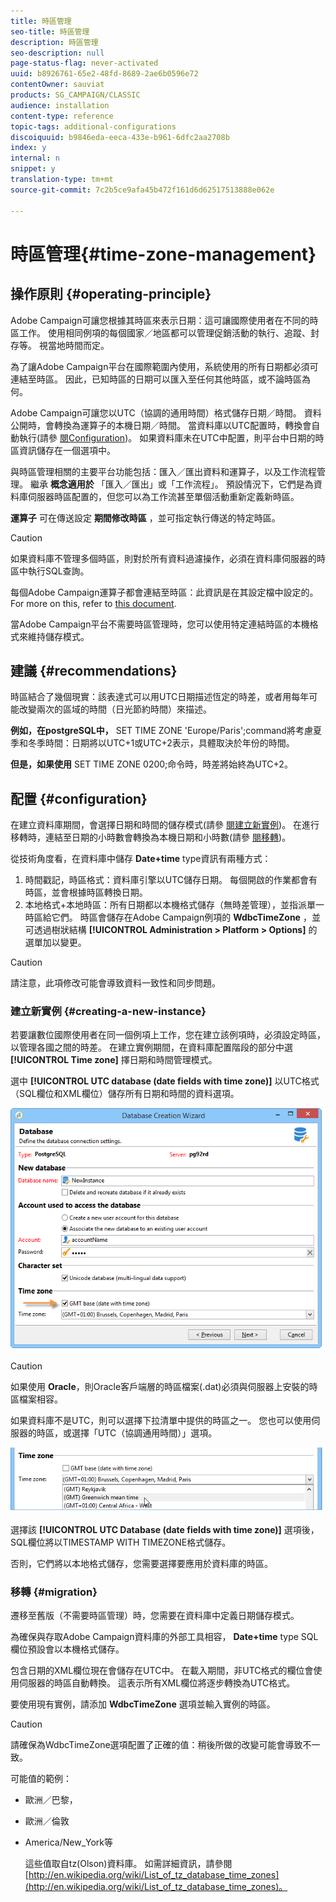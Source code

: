 ```yaml
---
title: 時區管理
seo-title: 時區管理
description: 時區管理
seo-description: null
page-status-flag: never-activated
uuid: b8926761-65e2-48fd-8689-2ae6b0596e72
contentOwner: sauviat
products: SG_CAMPAIGN/CLASSIC
audience: installation
content-type: reference
topic-tags: additional-configurations
discoiquuid: b9846eda-eeca-433e-b961-6dfc2aa2708b
index: y
internal: n
snippet: y
translation-type: tm+mt
source-git-commit: 7c2b5ce9afa45b472f161d6d62517513888e062e

---
```



# 時區管理{#time-zone-management}

## 操作原則 {#operating-principle}

Adobe Campaign可讓您根據其時區來表示日期：這可讓國際使用者在不同的時區工作。 使用相同例項的每個國家／地區都可以管理促銷活動的執行、追蹤、封存等。 視當地時間而定。

為了讓Adobe Campaign平台在國際範圍內使用，系統使用的所有日期都必須可連結至時區。 因此，已知時區的日期可以匯入至任何其他時區，或不論時區為何。

Adobe Campaign可讓您以UTC（協調的通用時間）格式儲存日期／時間。 資料公開時，會轉換為運算子的本機日期／時間。 當資料庫以UTC配置時，轉換會自動執行(請參 [閱Configuration](#configuration))。 如果資料庫未在UTC中配置，則平台中日期的時區資訊儲存在一個選項中。

與時區管理相關的主要平台功能包括：匯入／匯出資料和運算子，以及工作流程管理。 繼承 **概念適用於** 「匯入／匯出」或「工作流程」。 預設情況下，它們是為資料庫伺服器時區配置的，但您可以為工作流甚至單個活動重新定義新時區。

**運算子** 可在傳送設定 **期間修改時區** ，並可指定執行傳送的特定時區。

>[!CAUTION]
>
>如果資料庫不管理多個時區，則對於所有資料過濾操作，必須在資料庫伺服器的時區中執行SQL查詢。

每個Adobe Campaign運算子都會連結至時區：此資訊是在其設定檔中設定的。 For more on this, refer to [this document](../../platform/using/access-management.md).

當Adobe Campaign平台不需要時區管理時，您可以使用特定連結時區的本機格式來維持儲存模式。

## 建議 {#recommendations}

時區結合了幾個現實：該表達式可以用UTC日期描述恆定的時差，或者用每年可能改變兩次的區域的時間（日光節約時間）來描述。

**例如，在postgreSQL中，** SET TIME ZONE &#39;Europe/Paris&#39;;command將考慮夏季和冬季時間：日期將以UTC+1或UTC+2表示，具體取決於年份的時間。

**但是，如果使用** SET TIME ZONE 0200;命令時，時差將始終為UTC+2。

## 配置 {#configuration}

在建立資料庫期間，會選擇日期和時間的儲存模式(請參 [閱建立新實例](#creating-a-new-instance))。 在進行移轉時，連結至日期的小時數會轉換為本機日期和小時數(請參 [閱移轉](#migration))。

從技術角度看，在資料庫中儲存 **Date+time** type資訊有兩種方式：

1. 時間戳記，時區格式：資料庫引擎以UTC儲存日期。 每個開啟的作業都會有時區，並會根據時區轉換日期。
1. 本地格式+本地時區：所有日期都以本機格式儲存（無時差管理），並指派單一時區給它們。 時區會儲存在Adobe Campaign例項的 **WdbcTimeZone** ，並可透過樹狀結構 **[!UICONTROL Administration > Platform > Options]** 的選單加以變更。

>[!CAUTION]
>
>請注意，此項修改可能會導致資料一致性和同步問題。

### 建立新實例 {#creating-a-new-instance}

若要讓數位國際使用者在同一個例項上工作，您在建立該例項時，必須設定時區，以管理各國之間的時差。 在建立實例期間，在資料庫配置階段的部分中選 **[!UICONTROL Time zone]** 擇日期和時間管理模式。

選中 **[!UICONTROL UTC database (date fields with time zone)]** 以UTC格式（SQL欄位和XML欄位）儲存所有日期和時間的資料選項。

![](assets/install_wz_select_utc_option.png)

>[!CAUTION]
>
>如果使用 **Oracle**，則Oracle客戶端層的時區檔案(.dat)必須與伺服器上安裝的時區檔案相容。

如果資料庫不是UTC，則可以選擇下拉清單中提供的時區之一。 您也可以使用伺服器的時區，或選擇「UTC（協調通用時間）」選項。

![](assets/install_wz_unselect_utc_option.png)

選擇該 **[!UICONTROL UTC Database (date fields with time zone)]** 選項後，SQL欄位將以TIMESTAMP WITH TIMEZONE格式儲存。

否則，它們將以本地格式儲存，您需要選擇要應用於資料庫的時區。

### 移轉 {#migration}

遷移至舊版（不需要時區管理）時，您需要在資料庫中定義日期儲存模式。

為確保與存取Adobe Campaign資料庫的外部工具相容， **Date+time** type SQL欄位預設會以本機格式儲存。

包含日期的XML欄位現在會儲存在UTC中。 在載入期間，非UTC格式的欄位會使用伺服器的時區自動轉換。 這表示所有XML欄位將逐步轉換為UTC格式。

要使用現有實例，請添加 **WdbcTimeZone** 選項並輸入實例的時區。

>[!CAUTION]
>
>請確保為WdbcTimeZone選項配置了正確的值：稍後所做的改變可能會導致不一致。

可能值的範例：

* 歐洲／巴黎，
* 歐洲／倫敦
* America/New_York等

   這些值取自tz(Olson)資料庫。 如需詳細資訊，請參閱 [http://en.wikipedia.org/wiki/List_of_tz_database_time_zones](http://en.wikipedia.org/wiki/List_of_tz_database_time_zones)。

